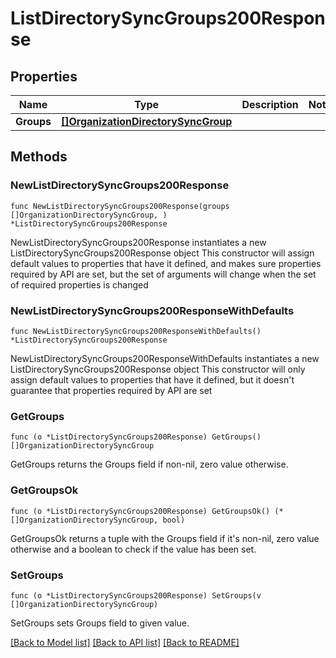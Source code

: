 # ListDirectorySyncGroups200Response

## Properties

Name | Type | Description | Notes
------------ | ------------- | ------------- | -------------
**Groups** | [**[]OrganizationDirectorySyncGroup**](OrganizationDirectorySyncGroup.md) |  | 

## Methods

### NewListDirectorySyncGroups200Response

`func NewListDirectorySyncGroups200Response(groups []OrganizationDirectorySyncGroup, ) *ListDirectorySyncGroups200Response`

NewListDirectorySyncGroups200Response instantiates a new ListDirectorySyncGroups200Response object
This constructor will assign default values to properties that have it defined,
and makes sure properties required by API are set, but the set of arguments
will change when the set of required properties is changed

### NewListDirectorySyncGroups200ResponseWithDefaults

`func NewListDirectorySyncGroups200ResponseWithDefaults() *ListDirectorySyncGroups200Response`

NewListDirectorySyncGroups200ResponseWithDefaults instantiates a new ListDirectorySyncGroups200Response object
This constructor will only assign default values to properties that have it defined,
but it doesn't guarantee that properties required by API are set

### GetGroups

`func (o *ListDirectorySyncGroups200Response) GetGroups() []OrganizationDirectorySyncGroup`

GetGroups returns the Groups field if non-nil, zero value otherwise.

### GetGroupsOk

`func (o *ListDirectorySyncGroups200Response) GetGroupsOk() (*[]OrganizationDirectorySyncGroup, bool)`

GetGroupsOk returns a tuple with the Groups field if it's non-nil, zero value otherwise
and a boolean to check if the value has been set.

### SetGroups

`func (o *ListDirectorySyncGroups200Response) SetGroups(v []OrganizationDirectorySyncGroup)`

SetGroups sets Groups field to given value.



[[Back to Model list]](../README.md#documentation-for-models) [[Back to API list]](../README.md#documentation-for-api-endpoints) [[Back to README]](../README.md)


